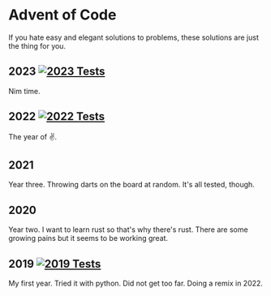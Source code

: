 # Advent of Code

If you hate easy and elegant solutions to problems, these solutions are just the thing for you.

## 2023 [![2023 Tests](https://github.com/portrik/adventofcode/actions/workflows/2023.yaml/badge.svg)](https://github.com/portrik/adventofcode/actions/workflows/2023.yaml)

Nim time.

## 2022 [![2022 Tests](https://github.com/tehSIRius/adventofcode/actions/workflows/2022.yaml/badge.svg?branch=master)](https://github.com/tehSIRius/adventofcode/actions/workflows/2022.yaml)

The year of ✌️.

## 2021

Year three. Throwing darts on the board at random. It's all tested, though.

## 2020

Year two. I want to learn rust so that's why there's rust. There are some growing pains but it seems to be working great.

## 2019 [![2019 Tests](https://github.com/tehSIRius/adventofcode/actions/workflows/2019.yaml/badge.svg?branch=master)](https://github.com/tehSIRius/adventofcode/actions/workflows/2019.yaml)

My first year. Tried it with python. Did not get too far. Doing a remix in 2022.
